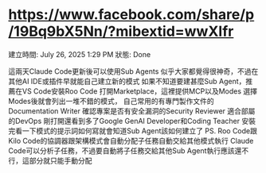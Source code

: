# https://www.facebook.com/share/p/19Bq9bX5Nn/?mibextid=wwXIfr

建立時間: July 26, 2025 1:29 PM
狀態: Done

這兩天Claude Code更新後可以使用Sub Agents
似乎大家都覺得很神奇，不過在其他AI IDE或插件早就能自己建立新的模式
如果不知道要建甚麼Sub Agent，推薦在VS Code安裝Roo Code
打開Marketplace，這裡提供MCP以及Modes
選擇Modes後就會列出一堆不錯的模式，
自己常用的有專門製作文件的Documentation Writer
確認專案是否有安全漏洞的Security Reviewer
適合部屬的DevOps
剛打開還看到多了Google GenAI Developer和Coding Teacher
安裝完看一下模式的提示詞如何寫就會知道Sub Agent該如何建立了
PS. Roo Code跟Kilo Code的協調器跟架構模式會自動分配子任務自動交給其他模式執行
Claude Code可以分析子任務，不過要自動將子任務交給其他Sub Agent執行應該還不行，這部分就只能手動分配